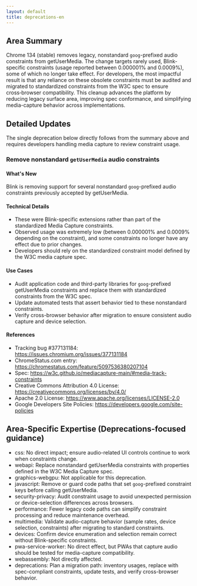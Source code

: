 ```yaml
---
layout: default
title: deprecations-en
---
```


## Area Summary

Chrome 134 (stable) removes legacy, nonstandard `goog`-prefixed audio constraints from getUserMedia. The change targets rarely used, Blink-specific constraints (usage reported between 0.000001% and 0.0009%), some of which no longer take effect. For developers, the most impactful result is that any reliance on these obsolete constraints must be audited and migrated to standardized constraints from the W3C spec to ensure cross‑browser compatibility. This cleanup advances the platform by reducing legacy surface area, improving spec conformance, and simplifying media-capture behavior across implementations.

## Detailed Updates

The single deprecation below directly follows from the summary above and requires developers handling media capture to review constraint usage.

### Remove nonstandard `getUserMedia` audio constraints

#### What's New
Blink is removing support for several nonstandard `goog`-prefixed audio constraints previously accepted by getUserMedia.

#### Technical Details
- These were Blink-specific extensions rather than part of the standardized Media Capture constraints.
- Observed usage was extremely low (between 0.000001% and 0.0009% depending on the constraint), and some constraints no longer have any effect due to prior changes.
- Developers should rely on the standardized constraint model defined by the W3C media capture spec.

#### Use Cases
- Audit application code and third-party libraries for `goog`-prefixed getUserMedia constraints and replace them with standardized constraints from the W3C spec.
- Update automated tests that assert behavior tied to these nonstandard constraints.
- Verify cross-browser behavior after migration to ensure consistent audio capture and device selection.

#### References
- Tracking bug #377131184: https://issues.chromium.org/issues/377131184
- ChromeStatus.com entry: https://chromestatus.com/feature/5097536380207104
- Spec: https://w3c.github.io/mediacapture-main/#media-track-constraints
- Creative Commons Attribution 4.0 License: https://creativecommons.org/licenses/by/4.0/
- Apache 2.0 License: https://www.apache.org/licenses/LICENSE-2.0
- Google Developers Site Policies: https://developers.google.com/site-policies

## Area-Specific Expertise (Deprecations-focused guidance)

- css: No direct impact; ensure audio-related UI controls continue to work when constraints change.
- webapi: Replace nonstandard getUserMedia constraints with properties defined in the W3C Media Capture spec.
- graphics-webgpu: Not applicable for this deprecation.
- javascript: Remove or guard code paths that set `goog`-prefixed constraint keys before calling getUserMedia.
- security-privacy: Audit constraint usage to avoid unexpected permission or device-selection differences across browsers.
- performance: Fewer legacy code paths can simplify constraint processing and reduce maintenance overhead.
- multimedia: Validate audio-capture behavior (sample rates, device selection, constraints) after migrating to standard constraints.
- devices: Confirm device enumeration and selection remain correct without Blink-specific constraints.
- pwa-service-worker: No direct effect, but PWAs that capture audio should be tested for media-capture compatibility.
- webassembly: Not directly affected.
- deprecations: Plan a migration path: inventory usages, replace with spec-compliant constraints, update tests, and verify cross-browser behavior.
